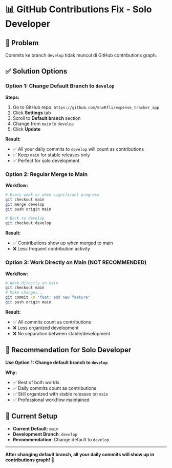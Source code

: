 # 📊 GitHub Contributions Fix - Solo Developer

## 🎯 Problem
Commits ke branch `develop` tidak muncul di GitHub contributions graph.

## ✅ Solution Options

### **Option 1: Change Default Branch to `develop`**

**Steps:**
1. Go to GitHub repo: `https://github.com/EnvRfli/expense_tracker_app`
2. Click **Settings** tab
3. Scroll to **Default branch** section
4. Change from `main` to `develop`
5. Click **Update**

**Result:**
- ✅ All your daily commits to `develop` will count as contributions
- ✅ Keep `main` for stable releases only
- ✅ Perfect for solo development

### **Option 2: Regular Merge to Main**

**Workflow:**
```bash
# Every week or when significant progress
git checkout main
git merge develop
git push origin main

# Back to develop
git checkout develop
```

**Result:**
- ✅ Contributions show up when merged to main
- ❌ Less frequent contribution activity

### **Option 3: Work Directly on Main (NOT RECOMMENDED)**

**Workflow:**
```bash
# Work directly on main
git checkout main
# Make changes...
git commit -m "feat: add new feature"
git push origin main
```

**Result:**
- ✅ All commits count as contributions
- ❌ Less organized development
- ❌ No separation between stable/development

## 🎯 Recommendation for Solo Developer

**Use Option 1: Change default branch to `develop`**

**Why:**
- ✅ Best of both worlds
- ✅ Daily commits count as contributions
- ✅ Still organized with stable releases on `main`
- ✅ Professional workflow maintained

## 🔧 Current Setup

- **Current Default**: `main`
- **Development Branch**: `develop`
- **Recommendation**: Change default to `develop`

---
**After changing default branch, all your daily commits will show up in contributions graph! 🎉**
